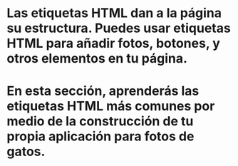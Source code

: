 # Las etiquetas HTML dan a la página su estructura. Puedes usar etiquetas HTML para añadir fotos, botones, y otros elementos en tu página.

# En esta sección, aprenderás las etiquetas HTML más comunes por medio de la construcción de tu propia aplicación para fotos de gatos.
